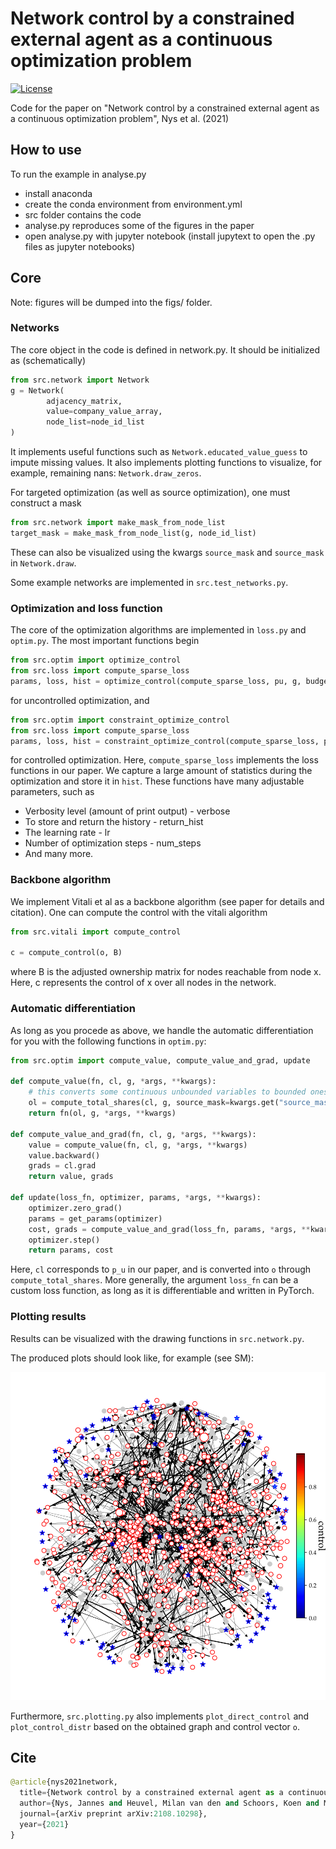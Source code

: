 # Network control by a constrained external agent as a continuous optimization problem

[![License](https://img.shields.io/badge/License-Apache_2.0-blue.svg)](https://opensource.org/licenses/Apache-2.0)

<!-- [![arXiv](https://img.shields.io/badge/arXiv-1234.56789-b31b1b.svg)](https://arxiv.org/abs/1234.56789) -->

Code for the paper on "Network control by a constrained external agent as a continuous optimization problem", Nys et al. (2021)

## How to use

To run the example in analyse.py
* install anaconda
* create the conda environment from environment.yml
* src folder contains the code
* analyse.py reproduces some of the figures in the paper
* open analyse.py with jupyter notebook (install jupytext to open the .py files as jupyter notebooks)

## Core

Note: figures will be dumped into the figs/ folder.

### Networks

The core object in the code is defined in network.py. It should be initialized as (schematically)
```python
from src.network import Network
g = Network(
        adjacency_matrix,
        value=company_value_array,
        node_list=node_id_list
)
```
It implements useful functions such as `Network.educated_value_guess` to impute missing values. It also implements plotting functions to visualize, for example, remaining nans: `Network.draw_zeros`.

For targeted optimization (as well as source optimization), one must construct a mask
```python
from src.network import make_mask_from_node_list
target_mask = make_mask_from_node_list(g, node_id_list)
```
These can also be visualized using the kwargs `source_mask` and `source_mask` in `Network.draw`.

Some example networks are implemented in `src.test_networks.py`.


### Optimization and loss function

The core of the optimization algorithms are implemented in `loss.py` and `optim.py`. The most important functions begin
```python
from src.optim import optimize_control
from src.loss import compute_sparse_loss
params, loss, hist = optimize_control(compute_sparse_loss, pu, g, budget, return_hist=False)
```
for uncontrolled optimization, and
```python
from src.optim import constraint_optimize_control
from src.loss import compute_sparse_loss
params, loss, hist = constraint_optimize_control(compute_sparse_loss, pu, g, budget, return_hist=False)
```
for controlled optimization. Here, `compute_sparse_loss` implements the loss functions in our paper.
We capture a large amount of statistics during the optimization and store it in `hist`.
These functions have many adjustable parameters, such as
* Verbosity level (amount of print output) - verbose
* To store and return the history - return_hist
* The learning rate - lr
* Number of optimization steps - num_steps
* And many more.

### Backbone algorithm

We implement Vitali et al as a backbone algorithm (see paper for details and citation).
One can compute the control with the vitali algorithm

```python
from src.vitali import compute_control

c = compute_control(o, B)
```
where B is the adjusted ownership matrix for nodes reachable from node x. Here, c represents the control of x over all nodes in the network.

### Automatic differentiation

As long as you procede as above, we handle the automatic differentiation for you with the following functions in `optim.py`:

```python
from src.optim import compute_value, compute_value_and_grad, update

def compute_value(fn, cl, g, *args, **kwargs):
    # this converts some continuous unbounded variables to bounded ones
    ol = compute_total_shares(cl, g, source_mask=kwargs.get("source_mask"))
    return fn(ol, g, *args, **kwargs)

def compute_value_and_grad(fn, cl, g, *args, **kwargs):
    value = compute_value(fn, cl, g, *args, **kwargs)
    value.backward()
    grads = cl.grad
    return value, grads

def update(loss_fn, optimizer, params, *args, **kwargs):
    optimizer.zero_grad()
    params = get_params(optimizer)
    cost, grads = compute_value_and_grad(loss_fn, params, *args, **kwargs)
    optimizer.step()
    return params, cost
```
Here, `cl` corresponds to `p_u` in our paper, and is converted into `o` through `compute_total_shares`.
More generally, the argument `loss_fn` can be a custom loss function, as long as it is differentiable and written in PyTorch.

### Plotting results

Results can be visualized with the drawing functions in `src.network.py`.

The produced plots should look like, for example (see SM):

<!-- ![alt text](https://github.com/[username]/[reponame]/blob/[branch]/image.jpg?raw=true) -->
![alt text](https://github.com/CSI-ADS/OptimControl/blob/online/figs/example_fig.png?raw=true)

Furthermore, `src.plotting.py` also implements `plot_direct_control` and `plot_control_distr` based on the obtained graph and control vector `o`.


## Cite

```python
@article{nys2021network,
  title={Network control by a constrained external agent as a continuous optimization problem},
  author={Nys, Jannes and Heuvel, Milan van den and Schoors, Koen and Merlevede, Bruno},
  journal={arXiv preprint arXiv:2108.10298},
  year={2021}
}
```
